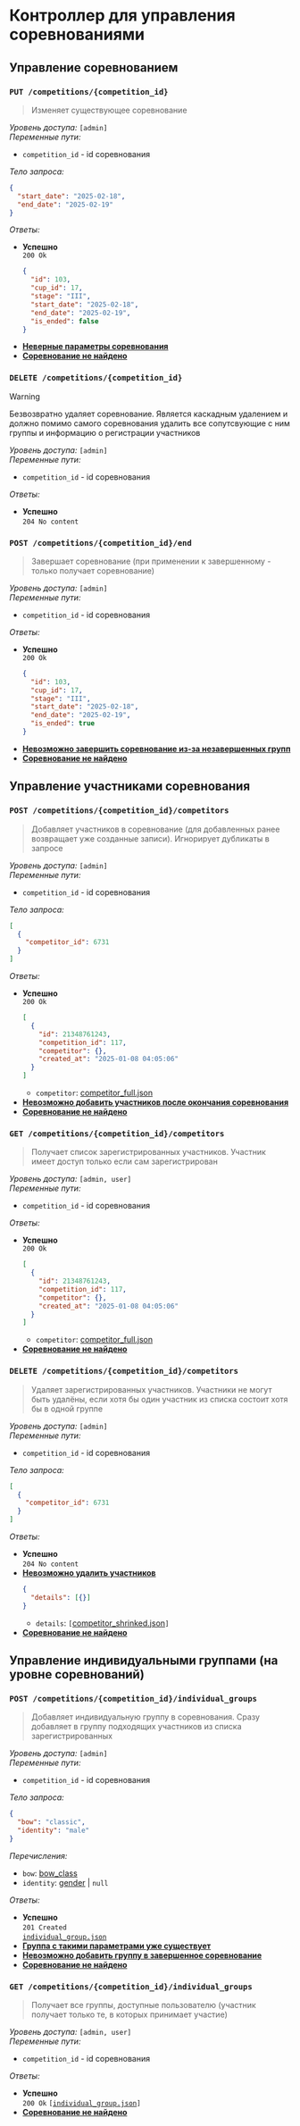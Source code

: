 # Контроллер для управления соревнованиями

## Управление соревнованием

### `PUT /competitions/{competition_id}`

> Изменяет существующее соревнование

_Уровень доступа:_ `[admin]`\
_Переменные пути:_

- `competition_id` - id соревнования

_Тело запроса:_

```json
{
  "start_date": "2025-02-18",
  "end_date": "2025-02-19"
}
```

_Ответы:_

- **Успешно**\
  `200 Ok`
  ```json
  {
    "id": 103,
    "cup_id": 17,
    "stage": "III",
    "start_date": "2025-02-18",
    "end_date": "2025-02-19",
    "is_ended": false
  }
  ```
- [**Неверные параметры соревнования**](user_errors.md/#неверные-параметры)
- [**Соревнование не найдено**](user_errors.md/#не-найдено)

### `DELETE /competitions/{competition_id}`

> [!WARNING]
> Безвозвратно удаляет соревнование. Является каскадным удалением и должно помимо самого соревнования удалить все сопутсвующие с ним группы и информацию о регистрации участников

_Уровень доступа:_ `[admin]`\
_Переменные пути:_

- `competition_id` - id соревнования

_Ответы:_

- **Успешно**\
  `204 No content`

### `POST /competitions/{competition_id}/end`

> Завершает соревнование (при применении к завершенному - только получает соревнование)

_Уровень доступа:_ `[admin]`\
_Переменные пути:_

- `competition_id` - id соревнования

_Ответы:_

- **Успешно**\
  `200 Ok`
  ```json
  {
    "id": 103,
    "cup_id": 17,
    "stage": "III",
    "start_date": "2025-02-18",
    "end_date": "2025-02-19",
    "is_ended": true
  }
  ```
- [**Невозможно завершить соревнование из-за незавершенных групп**](user_errors.md/#невозможно-выполнить-действие)
- [**Соревнование не найдено**](user_errors.md/#не-найдено)

## Управление участниками соревнования

### `POST /competitions/{competition_id}/competitors`

> Добавляет участников в соревнование (для добавленных ранее возвращает уже созданные записи). Игнорирует дубликаты в запросе

_Уровень доступа:_ `[admin]`\
_Переменные пути:_

- `competition_id` - id соревнования

_Тело запроса:_

```json
[
  {
    "competitor_id": 6731
  }
]
```

_Ответы:_

- **Успешно**\
  `200 Ok`
  ```json
  [
    {
      "id": 21348761243,
      "competition_id": 117,
      "competitor": {},
      "created_at": "2025-01-08 04:05:06"
    }
  ]
  ```
  - `competitor`: [competitor_full.json](../models/competitor.md/#full)
- [**Невозможно добавить участников после окончания соревнования**](user_errors.md/#невозможно-выполнить-действие)
- [**Соревнование не найдено**](user_errors.md/#не-найдено)

### `GET /competitions/{competition_id}/competitors`

> Получает список зарегистрированных участников. Участник имеет доступ только если сам зарегистрирован

_Уровень доступа:_ `[admin, user]`\
_Переменные пути:_

- `competition_id` - id соревнования

_Ответы:_

- **Успешно**\
  `200 Ok`
  ```json
  [
    {
      "id": 21348761243,
      "competition_id": 117,
      "competitor": {},
      "created_at": "2025-01-08 04:05:06"
    }
  ]
  ```
  - `competitor`: [competitor_full.json](../models/competitor.md/#full)
- [**Соревнование не найдено**](user_errors.md/#не-найдено)

### `DELETE /competitions/{competition_id}/competitors`

> Удаляет зарегистрированных участников. Участники не могут быть удалёны, если хотя бы один участник из списка состоит хотя бы в одной группе

_Уровень доступа:_ `[admin]`\
_Переменные пути:_

- `competition_id` - id соревнования

_Тело запроса:_

```json
[
  {
    "competitor_id": 6731
  }
]
```

_Ответы:_

- **Успешно**\
  `204 No content`
- [**Невозможно удалить участников**](user_errors.md/#невозможно-выполнить-действие)
  ```json
  {
    "details": [{}]
  }
  ```
  - `details`: `[`[competitor_shrinked.json](../models/competitor.md/#shrinked)`]`
- [**Соревнование не найдено**](user_errors.md/#не-найдено)

## Управление индивидуальными группами (на уровне соревнований)

### `POST /competitions/{competition_id}/individual_groups`

> Добавляет индивидуальную группу в соревнования. Сразу добавляет в группу подходящих участников из списка зарегистрированных

_Уровень доступа:_ `[admin]`\
_Переменные пути:_

- `competition_id` - id соревнования

_Тело запроса:_

```json
{
  "bow": "classic",
  "identity": "male"
}
```

_Перечисления:_

- `bow`: [bow_class](../enums/bow_class.md)
- `identity`: [gender](../enums/gender.md) | `null`

_Ответы:_

- **Успешно**\
  `201 Created`\
  [`individual_group.json`](../models/individual_group.md)
- [**Группа с такими параметрами уже существует**](user_errors.md/#ресурс-уже-существует)
- [**Невозможно добавить группу в завершенное соревнование**](user_errors.md/#невозможно-выполнить-действие)
- [**Соревнование не найдено**](user_errors.md/#не-найдено)

### `GET /competitions/{competition_id}/individual_groups`

> Получает все группы, доступные пользователю (участник получает только те, в которых принимает участие)

_Уровень доступа:_ `[admin, user]`\
_Переменные пути:_

- `competition_id` - id соревнования

_Ответы:_

- **Успешно**\
  `200 Ok`
  `[`[`individual_group.json`](../models/individual_group.md)`]`
- [**Соревнование не найдено**](user_errors.md/#не-найдено)
